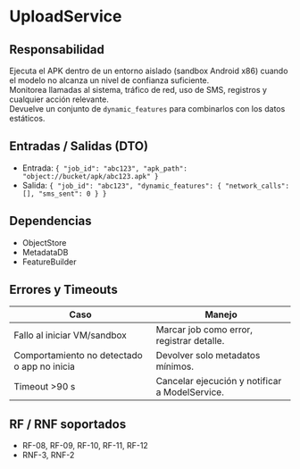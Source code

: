 # UploadService

## Responsabilidad
Ejecuta el APK dentro de un entorno aislado (sandbox Android x86) cuando el modelo no alcanza un nivel de confianza suficiente.  
Monitorea llamadas al sistema, tráfico de red, uso de SMS, registros y cualquier acción relevante.  
Devuelve un conjunto de `dynamic_features` para combinarlos con los datos estáticos.

## Entradas / Salidas (DTO)
- Entrada: `{ "job_id": "abc123", "apk_path": "object://bucket/apk/abc123.apk" }`  
- Salida: `{ "job_id": "abc123", "dynamic_features": { "network_calls": [], "sms_sent": 0 } }`

## Dependencias
- ObjectStore  
- MetadataDB  
- FeatureBuilder    

## Errores y Timeouts
| Caso                                           | Manejo                                         |
|------------------------------------------------|------------------------------------------------|
| Fallo al iniciar VM/sandbox                    | Marcar job como error, registrar detalle.      |
| Comportamiento no detectado o app no inicia    | Devolver solo metadatos mínimos.               |
| Timeout >90 s                                  | Cancelar ejecución y notificar a ModelService. |
 
## RF / RNF soportados
- RF-08, RF-09, RF-10, RF-11, RF-12
- RNF-3, RNF-2 